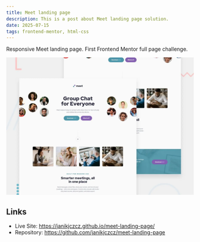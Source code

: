 ```yaml
---
title: Meet landing page
description: This is a post about Meet landing page solution.
date: 2025-07-15
tags: frontend-mentor, html-css
---
```

Responsive Meet landing page. First Frontend Mentor full page challenge.

<img src="./meet-landing-page.webp" alt="Screenshot of full Meet landing page ">

## Links
- Live Site: <a href="https://janikjczcz.github.io/meet-landing-page/" target="_blank" aria-label="Open Meet landing page live site in new tab">https://janikjczcz.github.io/meet-landing-page/</a>
- Repository: <a href="https://github.com/janikjczcz/meet-landing-page" target="_blank" aria-label="Open Meet landing page github repository in new tab">https://github.com/janikjczcz/meet-landing-page</a>
